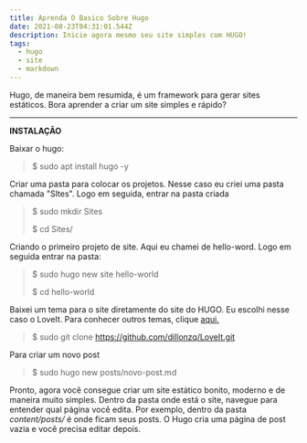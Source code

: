 ```yaml
---
title: Aprenda O Basico Sobre Hugo
date: 2021-08-23T04:31:01.544Z
description: Inicie agora mesmo seu site simples com HUGO!
tags:
  - hugo
  - site
  - markdown
---
```

Hugo, de maneira bem resumida, é um framework para gerar sites estáticos. Bora aprender a criar um site simples e rápido?

<!--more-->

- - -

**INSTALAÇÃO**

Baixar o hugo:

> $ sudo apt install hugo -y

Criar uma pasta para colocar os projetos. Nesse caso eu criei uma pasta chamada "SItes". Logo em seguida, entrar na pasta criada

> $ sudo mkdir Sites
>
> $ cd Sites/

Criando o primeiro projeto de site. Aqui eu chamei de hello-word. Logo em seguida entrar na pasta:

> $ sudo hugo new site hello-world
>
> $ cd hello-world

Baixei um tema para o site diretamente do site do HUGO. Eu escolhi nesse caso o LoveIt.
Para conhecer outros temas, clique [aqui.](https://themes.gohugo.io/)

> $ sudo git clone https://github.com/dillonzq/LoveIt.git

Para criar um novo post

> $ sudo hugo new posts/novo-post.md

Pronto, agora você consegue criar um site estático bonito, moderno e de maneira muito simples. Dentro da pasta onde está o site, navegue para entender qual página você edita. Por exemplo, dentro da pasta *content/posts/* é onde ficam seus posts. O Hugo cria uma página de post vazia e você precisa editar depois.